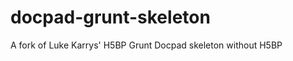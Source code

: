 docpad-grunt-skeleton
=====================

A fork of Luke Karrys' H5BP Grunt Docpad skeleton without H5BP
